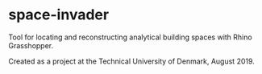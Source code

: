 # space-invader
Tool for locating and reconstructing analytical building spaces with Rhino Grasshopper.

Created as a project at the Technical University of Denmark, August 2019.
